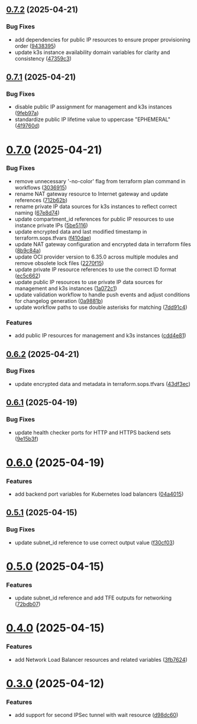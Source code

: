 ## [0.7.2](https://github.com/binary-braids/terraform-oracle/compare/v0.7.1...v0.7.2) (2025-04-21)


### Bug Fixes

* add dependencies for public IP resources to ensure proper provisioning order ([9438395](https://github.com/binary-braids/terraform-oracle/commit/94383952b4dc8dcf4170a8a14460e571ce9195d5))
* update k3s instance availability domain variables for clarity and consistency ([47359c3](https://github.com/binary-braids/terraform-oracle/commit/47359c36c45de5de4a2b54798830754de803b2da))



## [0.7.1](https://github.com/binary-braids/terraform-oracle/compare/v0.7.0...v0.7.1) (2025-04-21)


### Bug Fixes

* disable public IP assignment for management and k3s instances ([9feb97a](https://github.com/binary-braids/terraform-oracle/commit/9feb97a69d60918c76b559b0f73717f89626e38d))
* standardize public IP lifetime value to uppercase "EPHEMERAL" ([4f9760d](https://github.com/binary-braids/terraform-oracle/commit/4f9760d1113ae8c67ff904eea15012146f463941))



# [0.7.0](https://github.com/binary-braids/terraform-oracle/compare/v0.6.2...v0.7.0) (2025-04-21)


### Bug Fixes

* remove unnecessary '-no-color' flag from terraform plan command in workflows ([3036915](https://github.com/binary-braids/terraform-oracle/commit/3036915879fcc55225922bafb938d1a520abd131))
* rename NAT gateway resource to Internet gateway and update references ([712b62b](https://github.com/binary-braids/terraform-oracle/commit/712b62bdf35ba75b4cd97763a3badca2f6413a95))
* rename private IP data sources for k3s instances to reflect correct naming ([67e8d74](https://github.com/binary-braids/terraform-oracle/commit/67e8d743559ef2960c99b215c5a7813875d42a20))
* update compartment_id references for public IP resources to use instance private IPs ([5be5116](https://github.com/binary-braids/terraform-oracle/commit/5be5116165d83441451e20cec7b18ca209f04ea4))
* update encrypted data and last modified timestamp in terraform.sops.tfvars ([f410dae](https://github.com/binary-braids/terraform-oracle/commit/f410daef22b530128c59ddc8c21468919b81531c))
* update NAT gateway configuration and encrypted data in terraform files ([8b9c84a](https://github.com/binary-braids/terraform-oracle/commit/8b9c84a8105e9e528579b65e509895b021eb8de6))
* update OCI provider version to 6.35.0 across multiple modules and remove obsolete lock files ([2270f15](https://github.com/binary-braids/terraform-oracle/commit/2270f15e2486c99a9a4f4ce134d91d072dd31bb2))
* update private IP resource references to use the correct ID format ([ec5c662](https://github.com/binary-braids/terraform-oracle/commit/ec5c662c45b320546855eb06f85b4e15c106881c))
* update public IP resources to use private IP data sources for management and k3s instances ([1a072c1](https://github.com/binary-braids/terraform-oracle/commit/1a072c1d17b35edfebe4b1cb2bec21ed8bba856c))
* update validation workflow to handle push events and adjust conditions for changelog generation ([0a9881b](https://github.com/binary-braids/terraform-oracle/commit/0a9881b00d3e7d4be5c842b5f13748dac71b1a10))
* update workflow paths to use double asterisks for matching ([7dd91c4](https://github.com/binary-braids/terraform-oracle/commit/7dd91c479f7128e4c1c403c03b7240f528fc8a95))


### Features

* add public IP resources for management and k3s instances ([cdd4e81](https://github.com/binary-braids/terraform-oracle/commit/cdd4e81dfeb06af6bb994f318c57ccf0296583b8))



## [0.6.2](https://github.com/binary-braids/terraform-oracle/compare/v0.6.1...v0.6.2) (2025-04-21)


### Bug Fixes

* update encrypted data and metadata in terraform.sops.tfvars ([43df3ec](https://github.com/binary-braids/terraform-oracle/commit/43df3ec15e61d061fc267cc15eef6d1a2201821c))



## [0.6.1](https://github.com/binary-braids/terraform-oracle/compare/v0.6.0...v0.6.1) (2025-04-19)


### Bug Fixes

* update health checker ports for HTTP and HTTPS backend sets ([9e15b3f](https://github.com/binary-braids/terraform-oracle/commit/9e15b3ff1143603f7f3e029c72cfb3efbc83057f))



# [0.6.0](https://github.com/binary-braids/terraform-oracle/compare/v0.5.1...v0.6.0) (2025-04-19)


### Features

* add backend port variables for Kubernetes load balancers ([04a4015](https://github.com/binary-braids/terraform-oracle/commit/04a4015d6e361bcc4bc12f8c5ac9987571487d30))



## [0.5.1](https://github.com/binary-braids/terraform-oracle/compare/v0.5.0...v0.5.1) (2025-04-15)


### Bug Fixes

* update subnet_id reference to use correct output value ([f30cf03](https://github.com/binary-braids/terraform-oracle/commit/f30cf03e803760fc4078b0a01f0a09c41f2eb16f))



# [0.5.0](https://github.com/binary-braids/terraform-oracle/compare/v0.4.0...v0.5.0) (2025-04-15)


### Features

* update subnet_id reference and add TFE outputs for networking ([72bdb07](https://github.com/binary-braids/terraform-oracle/commit/72bdb07dce24d178adaff6ac0297a185e122cc11))



# [0.4.0](https://github.com/binary-braids/terraform-oracle/compare/v0.3.0...v0.4.0) (2025-04-15)


### Features

* add Network Load Balancer resources and related variables ([3fb7624](https://github.com/binary-braids/terraform-oracle/commit/3fb76245f97302f04324f5fd2b8a824d49ce8b14))



# [0.3.0](https://github.com/binary-braids/terraform-oracle/compare/v0.2.0...v0.3.0) (2025-04-12)


### Features

* add support for second IPSec tunnel with wait resource ([d98dc60](https://github.com/binary-braids/terraform-oracle/commit/d98dc60955cb8e0a6684053a191b5b96a7db9118))



